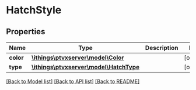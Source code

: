 # HatchStyle

## Properties
Name | Type | Description | Notes
------------ | ------------- | ------------- | -------------
**color** | [**\ithings\ptvxserver\model\Color**](Color.md) |  | [optional] 
**type** | [**\ithings\ptvxserver\model\HatchType**](HatchType.md) |  | [optional] 

[[Back to Model list]](../../README.md#documentation-for-models) [[Back to API list]](../../README.md#documentation-for-api-endpoints) [[Back to README]](../../README.md)

